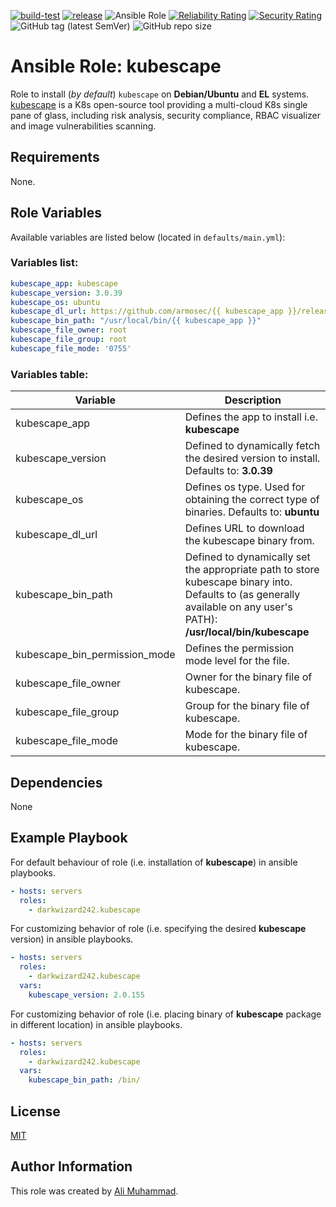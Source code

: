 [![build-test](https://github.com/darkwizard242/ansible-role-kubescape/workflows/build-and-test/badge.svg?branch=master)](https://github.com/darkwizard242/ansible-role-kubescape/actions?query=workflow%3Abuild-and-test) [![release](https://github.com/darkwizard242/ansible-role-kubescape/workflows/release/badge.svg)](https://github.com/darkwizard242/ansible-role-kubescape/actions?query=workflow%3Arelease) ![Ansible Role](https://img.shields.io/ansible/role/d/darkwizard242/kubescape) [![Reliability Rating](https://sonarcloud.io/api/project_badges/measure?project=ansible-role-kubescape&metric=reliability_rating)](https://sonarcloud.io/dashboard?id=ansible-role-kubescape) [![Security Rating](https://sonarcloud.io/api/project_badges/measure?project=ansible-role-kubescape&metric=security_rating)](https://sonarcloud.io/dashboard?id=ansible-role-kubescape) ![GitHub tag (latest SemVer)](https://img.shields.io/github/tag/darkwizard242/ansible-role-kubescape?label=release) ![GitHub repo size](https://img.shields.io/github/repo-size/darkwizard242/ansible-role-kubescape?color=orange&style=flat-square)

# Ansible Role: kubescape

Role to install (_by default_) `kubescape` on **Debian/Ubuntu** and **EL** systems. [kubescape](https://github.com/armosec/kubescape) is a K8s open-source tool providing a multi-cloud K8s single pane of glass, including risk analysis, security compliance, RBAC visualizer and image vulnerabilities scanning.

## Requirements

None.

## Role Variables

Available variables are listed below (located in `defaults/main.yml`):

### Variables list:

```yaml
kubescape_app: kubescape
kubescape_version: 3.0.39
kubescape_os: ubuntu
kubescape_dl_url: https://github.com/armosec/{{ kubescape_app }}/releases/download/v{{ kubescape_version }}/{{ kubescape_app }}-{{ kubescape_os }}-latest
kubescape_bin_path: "/usr/local/bin/{{ kubescape_app }}"
kubescape_file_owner: root
kubescape_file_group: root
kubescape_file_mode: '0755'
```

### Variables table:

Variable                      | Description
----------------------------- | ---------------------------------------------------------------------------------------------------------------------------------------------------------------------
kubescape_app                 | Defines the app to install i.e. **kubescape**
kubescape_version             | Defined to dynamically fetch the desired version to install. Defaults to: **3.0.39**
kubescape_os                  | Defines os type. Used for obtaining the correct type of binaries. Defaults to: **ubuntu**
kubescape_dl_url              | Defines URL to download the kubescape binary from.
kubescape_bin_path            | Defined to dynamically set the appropriate path to store kubescape binary into. Defaults to (as generally available on any user's PATH): **/usr/local/bin/kubescape**
kubescape_bin_permission_mode | Defines the permission mode level for the file.
kubescape_file_owner          | Owner for the binary file of kubescape.
kubescape_file_group          | Group for the binary file of kubescape.
kubescape_file_mode           | Mode for the binary file of kubescape.

## Dependencies

None

## Example Playbook

For default behaviour of role (i.e. installation of **kubescape**) in ansible playbooks.

```yaml
- hosts: servers
  roles:
    - darkwizard242.kubescape
```

For customizing behavior of role (i.e. specifying the desired **kubescape** version) in ansible playbooks.

```yaml
- hosts: servers
  roles:
    - darkwizard242.kubescape
  vars:
    kubescape_version: 2.0.155
```

For customizing behavior of role (i.e. placing binary of **kubescape** package in different location) in ansible playbooks.

```yaml
- hosts: servers
  roles:
    - darkwizard242.kubescape
  vars:
    kubescape_bin_path: /bin/
```

## License

[MIT](https://github.com/darkwizard242/ansible-role-kubescape/blob/master/LICENSE)

## Author Information

This role was created by [Ali Muhammad](https://www.alimuhammad.dev/).
